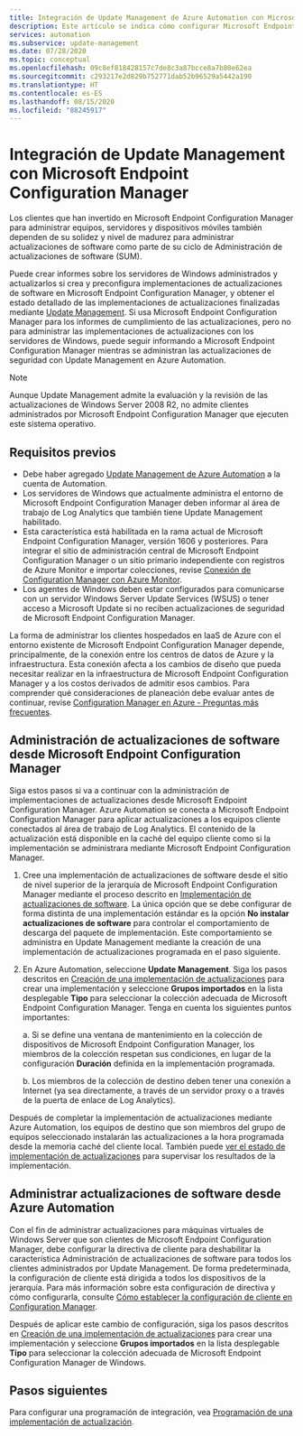 ```yaml
---
title: Integración de Update Management de Azure Automation con Microsoft Endpoint Configuration Manager
description: Este artículo se indica cómo configurar Microsoft Endpoint Configuration Manager con Update Management para implementar actualizaciones de software en clientes de administrador.
services: automation
ms.subservice: update-management
ms.date: 07/28/2020
ms.topic: conceptual
ms.openlocfilehash: 09c8ef818428157c7de8c3a87bcce8a7b80e62ea
ms.sourcegitcommit: c293217e2d829b752771dab52b96529a5442a190
ms.translationtype: HT
ms.contentlocale: es-ES
ms.lasthandoff: 08/15/2020
ms.locfileid: "88245917"
---
```

# <a name="integrate-update-management-with-microsoft-endpoint-configuration-manager"></a>Integración de Update Management con Microsoft Endpoint Configuration Manager

Los clientes que han invertido en Microsoft Endpoint Configuration Manager para administrar equipos, servidores y dispositivos móviles también dependen de su solidez y nivel de madurez para administrar actualizaciones de software como parte de su ciclo de Administración de actualizaciones de software (SUM).

Puede crear informes sobre los servidores de Windows administrados y actualizarlos si crea y preconfigura implementaciones de actualizaciones de software en Microsoft Endpoint Configuration Manager, y obtener el estado detallado de las implementaciones de actualizaciones finalizadas mediante [Update Management](update-mgmt-overview.md). Si usa Microsoft Endpoint Configuration Manager para los informes de cumplimiento de las actualizaciones, pero no para administrar las implementaciones de actualizaciones con los servidores de Windows, puede seguir informando a Microsoft Endpoint Configuration Manager mientras se administran las actualizaciones de seguridad con Update Management en Azure Automation.

>[!NOTE]
>Aunque Update Management admite la evaluación y la revisión de las actualizaciones de Windows Server 2008 R2, no admite clientes administrados por Microsoft Endpoint Configuration Manager que ejecuten este sistema operativo.

## <a name="prerequisites"></a>Requisitos previos

* Debe haber agregado [Update Management de Azure Automation](update-mgmt-overview.md) a la cuenta de Automation.
* Los servidores de Windows que actualmente administra el entorno de Microsoft Endpoint Configuration Manager deben informar al área de trabajo de Log Analytics que también tiene Update Management habilitado.
* Esta característica está habilitada en la rama actual de Microsoft Endpoint Configuration Manager, versión 1606 y posteriores. Para integrar el sitio de administración central de Microsoft Endpoint Configuration Manager o un sitio primario independiente con registros de Azure Monitor e importar colecciones, revise [Conexión de Configuration Manager con Azure Monitor](../../azure-monitor/platform/collect-sccm.md).  
* Los agentes de Windows deben estar configurados para comunicarse con un servidor Windows Server Update Services (WSUS) o tener acceso a Microsoft Update si no reciben actualizaciones de seguridad de Microsoft Endpoint Configuration Manager.

La forma de administrar los clientes hospedados en IaaS de Azure con el entorno existente de Microsoft Endpoint Configuration Manager depende, principalmente, de la conexión entre los centros de datos de Azure y la infraestructura. Esta conexión afecta a los cambios de diseño que pueda necesitar realizar en la infraestructura de Microsoft Endpoint Configuration Manager y a los costos derivados de admitir esos cambios. Para comprender qué consideraciones de planeación debe evaluar antes de continuar, revise [Configuration Manager en Azure - Preguntas más frecuentes](/configmgr/core/understand/configuration-manager-on-azure#networking).

## <a name="manage-software-updates-from-microsoft-endpoint-configuration-manager"></a>Administración de actualizaciones de software desde Microsoft Endpoint Configuration Manager

Siga estos pasos si va a continuar con la administración de implementaciones de actualizaciones desde Microsoft Endpoint Configuration Manager. Azure Automation se conecta a Microsoft Endpoint Configuration Manager para aplicar actualizaciones a los equipos cliente conectados al área de trabajo de Log Analytics. El contenido de la actualización está disponible en la caché del equipo cliente como si la implementación se administrara mediante Microsoft Endpoint Configuration Manager.

1. Cree una implementación de actualizaciones de software desde el sitio de nivel superior de la jerarquía de Microsoft Endpoint Configuration Manager mediante el proceso descrito en [Implementación de actualizaciones de software](/configmgr/sum/deploy-use/deploy-software-updates). La única opción que se debe configurar de forma distinta de una implementación estándar es la opción **No instalar actualizaciones de software** para controlar el comportamiento de descarga del paquete de implementación. Este comportamiento se administra en Update Management mediante la creación de una implementación de actualizaciones programada en el paso siguiente.

2. En Azure Automation, seleccione **Update Management**. Siga los pasos descritos en [Creación de una implementación de actualizaciones](update-mgmt-deploy-updates.md#schedule-an-update-deployment) para crear una implementación y seleccione **Grupos importados** en la lista desplegable **Tipo** para seleccionar la colección adecuada de Microsoft Endpoint Configuration Manager. Tenga en cuenta los siguientes puntos importantes:

    a. Si se define una ventana de mantenimiento en la colección de dispositivos de Microsoft Endpoint Configuration Manager, los miembros de la colección respetan sus condiciones, en lugar de la configuración **Duración** definida en la implementación programada.

    b. Los miembros de la colección de destino deben tener una conexión a Internet (ya sea directamente, a través de un servidor proxy o a través de la puerta de enlace de Log Analytics).

Después de completar la implementación de actualizaciones mediante Azure Automation, los equipos de destino que son miembros del grupo de equipos seleccionado instalarán las actualizaciones a la hora programada desde la memoria caché del cliente local. También puede [ver el estado de implementación de actualizaciones](update-mgmt-deploy-updates.md#check-deployment-status) para supervisar los resultados de la implementación.

## <a name="manage-software-updates-from-azure-automation"></a>Administrar actualizaciones de software desde Azure Automation

Con el fin de administrar actualizaciones para máquinas virtuales de Windows Server que son clientes de Microsoft Endpoint Configuration Manager, debe configurar la directiva de cliente para deshabilitar la característica Administración de actualizaciones de software para todos los clientes administrados por Update Management. De forma predeterminada, la configuración de cliente está dirigida a todos los dispositivos de la jerarquía. Para más información sobre esta configuración de directiva y cómo configurarla, consulte [Cómo establecer la configuración de cliente en Configuration Manager](/configmgr/core/clients/deploy/configure-client-settings).

Después de aplicar este cambio de configuración, siga los pasos descritos en [Creación de una implementación de actualizaciones](update-mgmt-deploy-updates.md#schedule-an-update-deployment) para crear una implementación y seleccione **Grupos importados** en la lista desplegable **Tipo** para seleccionar la colección adecuada de Microsoft Endpoint Configuration Manager de Windows.

## <a name="next-steps"></a>Pasos siguientes

Para configurar una programación de integración, vea [Programación de una implementación de actualización](update-mgmt-deploy-updates.md#schedule-an-update-deployment).
